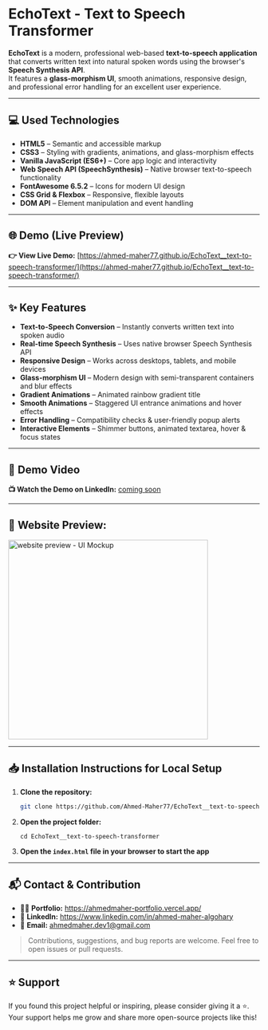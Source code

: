 # EchoText - Text to Speech Transformer

**EchoText** is a modern, professional web-based **text-to-speech application** that converts written text into natural spoken words using the browser's **Speech Synthesis API**.  
It features a **glass-morphism UI**, smooth animations, responsive design, and professional error handling for an excellent user experience.  

---

## 💻 Used Technologies
- **HTML5** – Semantic and accessible markup  
- **CSS3** – Styling with gradients, animations, and glass-morphism effects  
- **Vanilla JavaScript (ES6+)** – Core app logic and interactivity  
- **Web Speech API (SpeechSynthesis)** – Native browser text-to-speech functionality  
- **FontAwesome 6.5.2** – Icons for modern UI design  
- **CSS Grid & Flexbox** – Responsive, flexible layouts  
- **DOM API** – Element manipulation and event handling  

---

## 🌐 Demo (Live Preview)
**👉 View Live Demo:** [https://ahmed-maher77.github.io/EchoText__text-to-speech-transformer/](https://ahmed-maher77.github.io/EchoText__text-to-speech-transformer/)  

---

## ✨ Key Features
- **Text-to-Speech Conversion** – Instantly converts written text into spoken audio  
- **Real-time Speech Synthesis** – Uses native browser Speech Synthesis API  
- **Responsive Design** – Works across desktops, tablets, and mobile devices  
- **Glass-morphism UI** – Modern design with semi-transparent containers and blur effects  
- **Gradient Animations** – Animated rainbow gradient title  
- **Smooth Animations** – Staggered UI entrance animations and hover effects  
- **Error Handling** – Compatibility checks & user-friendly popup alerts  
- **Interactive Elements** – Shimmer buttons, animated textarea, hover & focus states  

---

## 🎥 Demo Video
**📺 Watch the Demo on LinkedIn:** [coming soon]()  

---

## 👀 Website Preview:
<a href="https://ahmed-maher77.github.io/EchoText__text-to-speech-transformer/" title="demo">
  <img src="https://github.com/user-attachments/assets/0d9f71eb-c714-4c28-9de1-3e83579cc14f" alt="website preview - UI Mockup" width="400">
</a>

---

## 📥 Installation Instructions for Local Setup

1. **Clone the repository:**
   ```bash
   git clone https://github.com/Ahmed-Maher77/EchoText__text-to-speech-transformer.git
   ```
2. **Open the project folder:**
   ```
   cd EchoText__text-to-speech-transformer
   ```
3. **Open the ```index.html``` file in your browser to start the app**

---

## 📬 Contact & Contribution
- 🧑‍💻 **Portfolio:** <a href="https://ahmedmaher-portfolio.vercel.app/" title="See My Portfolio">https://ahmedmaher-portfolio.vercel.app/</a>
- 🔗 **LinkedIn:** <a href="https://www.linkedin.com/in/ahmed-maher-algohary" title="Contact via LinkedIn">https://www.linkedin.com/in/ahmed-maher-algohary</a>
- 📧 **Email:** <a href="mailto:ahmedmaher.dev1@gmail.com" title="Contact via Email">ahmedmaher.dev1@gmail.com</a>

> Contributions, suggestions, and bug reports are welcome. Feel free to open issues or pull requests.

---

## ⭐ Support

If you found this project helpful or inspiring, please consider giving it a ⭐. Your support helps me grow and share more open-source projects like this!
